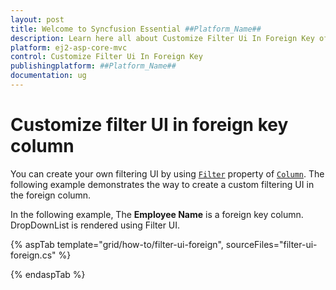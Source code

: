 ```yaml
---
layout: post
title: Welcome to Syncfusion Essential ##Platform_Name##
description: Learn here all about Customize Filter Ui In Foreign Key of Syncfusion Essential ##Platform_Name## widgets based on HTML5 and jQuery.
platform: ej2-asp-core-mvc
control: Customize Filter Ui In Foreign Key
publishingplatform: ##Platform_Name##
documentation: ug
---
```



# Customize filter UI in foreign key column

You can create your own filtering UI by using [`Filter`](https://help.syncfusion.com/cr/aspnetcore-js2/Syncfusion.EJ2.Grids.GridColumn.html#Syncfusion_EJ2_Grids_GridColumn_Filter) property of [`Column`](https://help.syncfusion.com/cr/aspnetcore-js2/Syncfusion.EJ2.Grids.GridColumn.html). The following example demonstrates the way to create a custom filtering UI in the foreign column.

In the following example, The **Employee Name** is a foreign key column. DropDownList is rendered using Filter UI.

{% aspTab template="grid/how-to/filter-ui-foreign", sourceFiles="filter-ui-foreign.cs" %}

{% endaspTab %}
